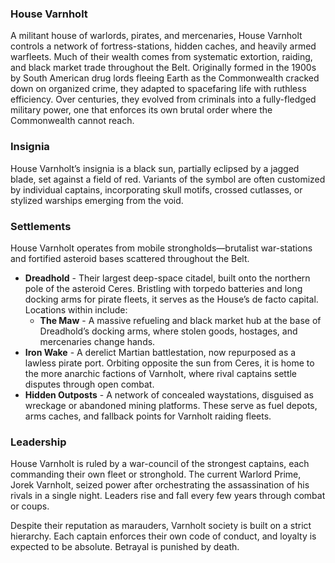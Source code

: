 ### House Varnholt
A militant house of warlords, pirates, and mercenaries, House Varnholt controls a network of fortress-stations, hidden caches, and heavily armed warfleets. Much of their wealth comes from systematic extortion, raiding, and black market trade throughout the Belt. Originally formed in the 1900s by South American drug lords fleeing Earth as the Commonwealth cracked down on organized crime, they adapted to spacefaring life with ruthless efficiency. Over centuries, they evolved from criminals into a fully-fledged military power, one that enforces its own brutal order where the Commonwealth cannot reach.
### Insignia
House Varnholt’s insignia is a black sun, partially eclipsed by a jagged blade, set against a field of red. Variants of the symbol are often customized by individual captains, incorporating skull motifs, crossed cutlasses, or stylized warships emerging from the void.
### Settlements
House Varnholt operates from mobile strongholds—brutalist war-stations and fortified asteroid bases scattered throughout the Belt.
- **Dreadhold** - Their largest deep-space citadel, built onto the northern pole of the asteroid Ceres. Bristling with torpedo batteries and long docking arms for pirate fleets, it serves as the House’s de facto capital. Locations within include:
    - **The Maw** - A massive refueling and black market hub at the base of Dreadhold’s docking arms, where stolen goods, hostages, and mercenaries change hands.
- **Iron Wake** - A derelict Martian battlestation, now repurposed as a lawless pirate port. Orbiting opposite the sun from Ceres, it is home to the more anarchic factions of Varnholt, where rival captains settle disputes through open combat.
- **Hidden Outposts** - A network of concealed waystations, disguised as wreckage or abandoned mining platforms. These serve as fuel depots, arms caches, and fallback points for Varnholt raiding fleets.
### Leadership
House Varnholt is ruled by a war-council of the strongest captains, each commanding their own fleet or stronghold. The current Warlord Prime, Jorek Varnholt, seized power after orchestrating the assassination of his rivals in a single night. Leaders rise and fall every few years through combat or coups.

Despite their reputation as marauders, Varnholt society is built on a strict hierarchy. Each captain enforces their own code of conduct, and loyalty is expected to be absolute. Betrayal is punished by death.
